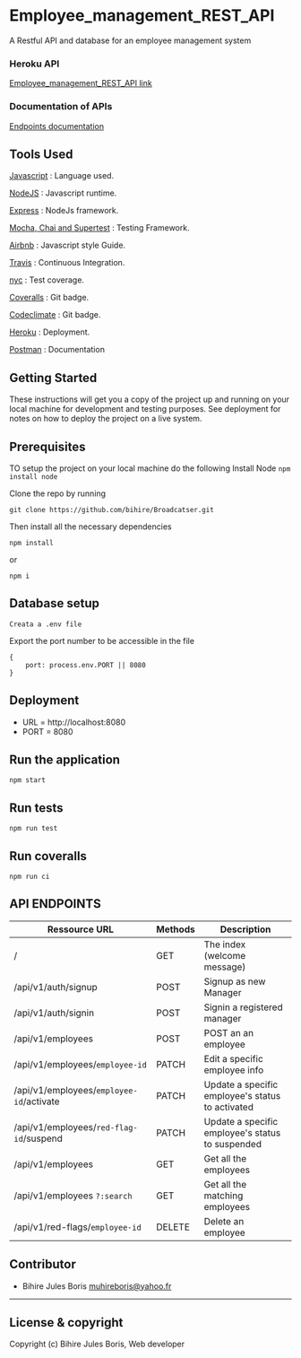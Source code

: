 # Employee_management_REST_API
A Restful API and database for an employee management system



### Heroku API
[Employee_management_REST_API link](https://broadcaster-server.herokuapp.com/)

### Documentation of APIs
[Endpoints documentation](https://documenter.getpostman.com/view/5339931/SWLiZ6L5)

## Tools Used

[Javascript](https://javascript.info/) : Language used.

[NodeJS](https://nodejs.org/en/) : Javascript runtime.

[Express](http://expressjs.com/) : NodeJs framework.

[Mocha, Chai and Supertest](https://www.youtube.com/watch?v=MLTRHc5dk6s) : Testing Framework.

[Airbnb](https://github.com/airbnb/javascript) : Javascript style Guide.

[Travis](https://travis-ci.org/) : Continuous Integration.

[nyc](https://github.com/istanbuljs/nyc) : Test coverage.

[Coveralls](https://coveralls.io/) : Git badge.

[Codeclimate](https://codeclimate.com/) : Git badge.

[Heroku](https://www.heroku.com/) : Deployment.

[Postman](https://www.getpostman.com/) : Documentation


## Getting Started
These instructions will get you a copy of the project up and running on your local machine for development and testing purposes. See deployment for notes on how to deploy the project on a live system.

## Prerequisites
TO setup the project on your local machine do the following
Install Node
``` npm install node ```

Clone the repo by running

```git clone https://github.com/bihire/Broadcatser.git```

Then install all the necessary dependencies

``` 
npm install 
``` 
or 
``` 
npm i 
```

## Database setup

```
Creata a .env file
```

Export the port number to be accessible in the file

```
{
    port: process.env.PORT || 8080
}
```

## Deployment

* URL = http://localhost:8080
* PORT = 8080


## Run the application

```
npm start
```

## Run tests

```
npm run test
```

## Run coveralls

```
npm run ci
```

## API ENDPOINTS

| Ressource URL | Methods  | Description  |
| ------- | --- | --- |
| / | GET | The index (welcome message) |
| /api/v1/auth/signup | POST | Signup as new Manager |
| /api/v1/auth/signin | POST | Signin a registered manager |
| /api/v1/employees | POST | POST an an employee |
| /api/v1/employees/`employee-id` | PATCH | Edit a specific employee info |
| /api/v1/employees/`employee-id`/activate | PATCH | Update a specific employee's status to activated |
| /api/v1/employees/`red-flag-id`/suspend | PATCH | Update a specific employee's status to suspended|
| /api/v1/employees | GET | Get all the employees |
| /api/v1/employees `?:search` | GET | Get all the matching employees |
| /api/v1/red-flags/`employee-id` | DELETE | Delete an employee |


## Contributor
- Bihire Jules Boris <muhireboris@yahoo.fr>

---

## License & copyright
Copyright (c) Bihire Jules Boris, Web developer


